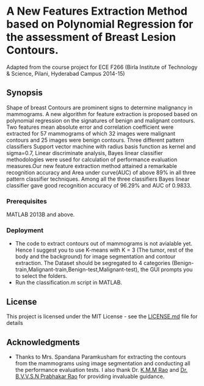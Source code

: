 # A New Features Extraction Method based on Polynomial Regression for the assessment of Breast Lesion Contours.

Adapted from the course project for ECE F266 (Birla Institute of Technology & Science, Pilani, Hyderabad Campus 2014-15)

## Synopsis

Shape of breast Contours are prominent signs to determine malignancy in mammograms. A new algorithm for feature extraction is proposed based on polynomial regression on the signatures of benign and malignant contours. Two features mean absolute error and correlation coefficient were extracted for 57 mammograms of which 32 images were malignant contours and 25 images were benign contours. Three different pattern classifiers Support vector machine with radius basis function as kernel and sigma=0.7, Linear discriminate analysis, Bayes linear classifier methodologies were used for calculation of performance evaluation measures.Our new feature extraction method attained a remarkable recognition accuracy and Area under curve(AUC) of above 89% in all three pattern classifier techniques. Among all the three classifiers Bayes linear classifier gave good recognition accuracy of 96.29% and AUC of 0.9833.

### Prerequisites

MATLAB 2013B and above.

### Deployment

* The code to extract contours out of mammograms is not avialable yet. Hence I suggest you to use K-means with K = 3 (The tumor, rest of the body and the background) for image segmentation and contour extraction. The Dataset should be segregated to 4 categories (Benign-train,Malignant-train,Benign-test,Malignant-test), the GUI prompts you to select the folders.
* Run the classification.m script in MATLAB.

## License

This project is licensed under the MIT License - see the [LICENSE.md](https://github.com/shivakshit/BenignMalignantClassification/edit/master/LICENSE) file for details

## Acknowledgments

* Thanks to Mrs. Spandana Paramkusham for extracting the contours from the mammograms using image segmentation and conducting all the performance evaluation tests. I also thank Dr. [K.M.M Rao](http://www.drkmm.com/) and [Dr. B.V.V.S.N Prabhakar Rao](http://universe.bits-pilani.ac.in/Hyderabad/bvvsnprabhakarrao/Profile) for providing invaluable guidance.
